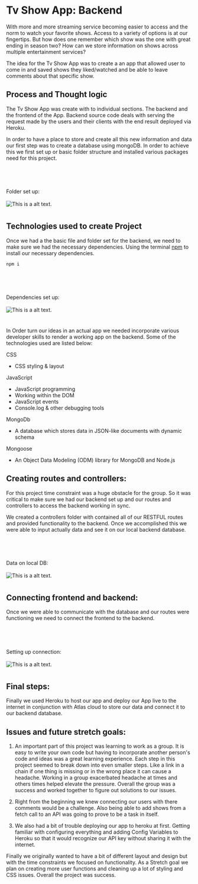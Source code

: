 # Tv Show App: Backend

With more and more streaming service becoming easier to access and the norm to watch your favorite shows. Access to a variety of options is at our fingertips. But how does one remember which show was the one with great ending in season two? How can we store information on shows across multiple entertainment services? 

The idea for the Tv Show App was to create a an app that allowed user to come in and saved shows they liked/watched and be able to leave comments about that specific show.

## Process and Thought logic

The Tv Show App was create with to individual sections. The backend and the frontend of the App. Backend source code deals with serving the request made by the users and their clients with the end result deployed via Heroku. 

In order to have a place to store and create all this new information and data our first step was to create a database using mongoDB. In order to achieve this we first set up or basic folder structure and installed various packages need for this project.

#
<br><br>Folder set up:
<br><br>
          ![This is a alt text.](https://github.com/Team-Steele/tvshowapp-backend/blob/andrew/imgAndGifs/Screen%20Shot%202021-08-04%20at%2010.08.37%20AM.png)
# 

## Technologies used to create Project

Once we had a the basic file and folder set for the backend, we need to make sure we had the necessary dependencies. Using the terminal [npm](https://docs.npmjs.com/cli/v7/commands/npm-install/) to install our necessary dependencies.

```bash
npm i 
```
#
<br><br>Dependencies set up:
<br><br>
          ![This is a alt text.](https://github.com/Team-Steele/tvshowapp-backend/blob/andrew/imgAndGifs/Screen%20Shot%202021-08-03%20at%207.38.21%20PM.png)
# 

In Order turn our ideas in an actual app we needed incorporate various developer skills to render a working app on the backend. Some of the technologies used are listed below:

 CSS
   * CSS styling & layout

 JavaScript
   * JavaScript programming
   * Working within the DOM
   * JavaScript events
   * Console.log & other debugging tools


 MongoDb 
   * A database which stores data in JSON-like 
     documents with dynamic schema

 Mongoose 
   * An Object Data Modeling (ODM) library for MongoDB 
     and Node.js

## Creating routes and controllers:
For this project time constraint was a huge obstacle for the group. So it was critical to make sure we had our backend set up and our routes and controllers to access the backend working in sync. 

We created a controllers folder with contained all of our RESTFUL routes and provided functionality to the backend. Once we accomplished this we were able to input actually data and see it on our local backend database.  

#
<br><br>Data on local DB:
<br><br>
          ![This is a alt text.](https://github.com/Team-Steele/tvshowapp-backend/blob/andrew/imgAndGifs/Screen%20Shot%202021-08-03%20at%206.44.37%20PM.png)
#

## Connecting frontend and backend:
Once we were able to communicate with the database and our routes were functioning we need to connect the frontend to the backend.  

#
<br><br>Setting up connection:
<br><br>
![This is a alt text.](https://github.com/Team-Steele/tvshowapp-backend/blob/andrew/imgAndGifs/Screen%20Shot%202021-08-04%20at%2010.26.32%20AM.png)
#

## Final steps:
Finally we used Heroku to host our app and deploy our App live to the internet in conjunction with Atlas cloud to store our data and connect it to our backend database.


## Issues and future stretch goals:

1. An important part of this project was learning to work as a group. It is easy to write your own code but having to incorporate another person's code and ideas was a great learning experience. Each step in this project seemed to break down into even smaller steps. Like a link in a chain if one thing is missing or in the wrong place it can cause a headache. Working in a group exacerbated headache at times and others times helped elevate the pressure. Overall the group was a success and worked together to figure out solutions to our issues. 

2. Right from the beginning we knew connecting our users with there comments would be a challenge. Also being able to add shows from a fetch call to an API was going to prove to be a task in itself.  
3. We also had a bit of trouble deploying our app to heroku at first. Getting familiar with configuring everything and adding Config Variables to Heroku so that it would recognize our API key without sharing it with the internet. 




Finally we originally wanted to have a bit of different layout and design but with the time constraints we focused on functionality. As a Stretch goal we plan on creating more user functions and cleaning up a lot of styling and CSS issues. Overall the project was success. 


